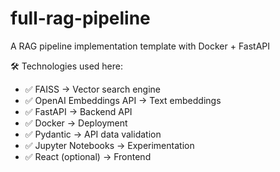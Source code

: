 # full-rag-pipeline
A RAG pipeline implementation template with Docker + FastAPI

🛠️ Technologies used here:

* ✅ FAISS → Vector search engine
* ✅ OpenAI Embeddings API → Text embeddings
* ✅ FastAPI → Backend API
* ✅ Docker → Deployment
* ✅ Pydantic → API data validation
* ✅ Jupyter Notebooks → Experimentation
* ✅ React (optional) → Frontend